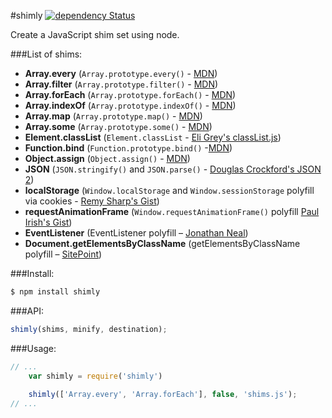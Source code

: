 #shimly [![dependency Status](https://david-dm.org/nicbell/shimly/status.png)](https://david-dm.org/nicbell/shimly#info=dependencies)

Create a JavaScript shim set using node.

###List of shims:
- **Array.every** (`Array.prototype.every()` - [MDN](https://developer.mozilla.org/en/docs/Web/JavaScript/Reference/Global_Objects/Array/every))
- **Array.filter** (`Array.prototype.filter()` - [MDN](https://developer.mozilla.org/en/docs/Web/JavaScript/Reference/Global_Objects/Array/filter))
- **Array.forEach** (`Array.prototype.forEach()` - [MDN](https://developer.mozilla.org/en/docs/Web/JavaScript/Reference/Global_Objects/Array/forEach))
- **Array.indexOf** (`Array.prototype.indexOf()` - [MDN](https://developer.mozilla.org/en/docs/Web/JavaScript/Reference/Global_Objects/Array/indexOf))
- **Array.map** (`Array.prototype.map()` - [MDN](https://developer.mozilla.org/en/docs/Web/JavaScript/Reference/Global_Objects/Array/indexOf))
- **Array.some** (`Array.prototype.some()` - [MDN](https://developer.mozilla.org/en/docs/Web/JavaScript/Reference/Global_Objects/Array/some))
- **Element.classList** (`Element.classList` - [Eli Grey's classList.js](https://github.com/eligrey/classList.js))
- **Function.bind** (`Function.prototype.bind()` -[MDN](https://developer.mozilla.org/en-US/docs/Web/JavaScript/Reference/Global_Objects/Function/bind))
- **Object.assign** (`Object.assign()` - [MDN](https://developer.mozilla.org/en-US/docs/Web/JavaScript/Reference/Global_Objects/Object/assign))
- **JSON** (`JSON.stringify()` and `JSON.parse()` - [Douglas Crockford's JSON 2](https://github.com/douglascrockford/JSON-js))
- **localStorage** (`Window.localStorage` and `Window.sessionStorage` polyfill via cookies - [Remy Sharp's Gist](https://gist.github.com/remy/350433))
- **requestAnimationFrame** (`Window.requestAnimationFrame()` polyfill [Paul Irish's Gist](https://gist.github.com/paulirish/1579671))
- **EventListener** (EventListener polyfill – [Jonathan Neal](https://github.com/jonathantneal/EventListener))
- **Document.getElementsByClassName** (getElementsByClassName polyfill – [SitePoint](http://www.sitepoint.com/5-useful-functions-missing-in-javascript/))

###Install:

```bash
$ npm install shimly
```

###API:
```js
shimly(shims, minify, destination);
```

###Usage:

```js
// ...
    var shimly = require('shimly')
 
	shimly(['Array.every', 'Array.forEach'], false, 'shims.js');
// ...
```
